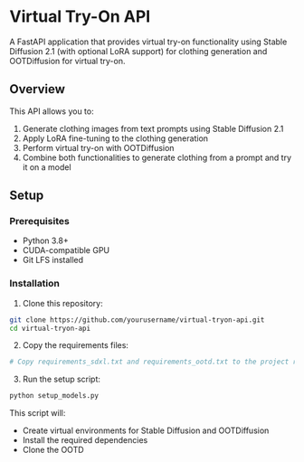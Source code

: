 # Virtual Try-On API

A FastAPI application that provides virtual try-on functionality using Stable Diffusion 2.1 (with optional LoRA support) for clothing generation and OOTDiffusion for virtual try-on.

## Overview

This API allows you to:
1. Generate clothing images from text prompts using Stable Diffusion 2.1
2. Apply LoRA fine-tuning to the clothing generation
3. Perform virtual try-on with OOTDiffusion
4. Combine both functionalities to generate clothing from a prompt and try it on a model

## Setup

### Prerequisites

- Python 3.8+
- CUDA-compatible GPU
- Git LFS installed

### Installation

1. Clone this repository:
```bash
git clone https://github.com/yourusername/virtual-tryon-api.git
cd virtual-tryon-api
```

2. Copy the requirements files:
```bash
# Copy requirements_sdxl.txt and requirements_ootd.txt to the project root
```

3. Run the setup script:
```bash
python setup_models.py
```

This script will:
- Create virtual environments for Stable Diffusion and OOTDiffusion
- Install the required dependencies
- Clone the OOTD